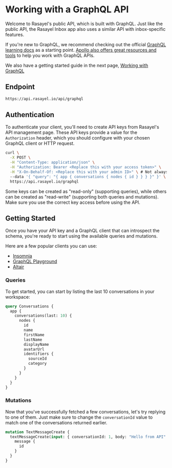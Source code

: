 # Working with a GraphQL API

Welcome to Rasayel's public API, which is built with GraphQL. Just like the public API, the Rasayel Inbox app also uses a similar API with inbox-specific features.

If you're new to GraphQL, we recommend checking out the official [GraphQL learning docs](https://graphql.org/learn/) as a starting point. [Apollo also offers great resources and tools](https://www.apollographql.com/docs/tutorial/introduction/) to help you work with GraphQL APIs.

We also have a getting started guide in the next page, [Working with GraphQL](/graphql/working-with-graphql)

## Endpoint

```sh
https://api.rasayel.io/api/graphql
```

## Authentication

To authenticate your client, you'll need to create API keys from Rasayel's API management page. These API keys provide a value for the `Authorization` header, which you should configure with your chosen GraphQL client or HTTP request.

```sh
curl \
  -X POST \
  -H "Content-Type: application/json" \
  -H "Authorization: Bearer <Replace this with your access token>" \
  -H "X-On-Behalf-Of: <Replace this with your admin ID>" \ # Not always required
  --data '{ "query": "{ app { conversations { nodes { id } } } }" }' \
  https://api.rasayel.io/graphql
```

Some keys can be created as "read-only" (supporting queries), while others can be created as "read-write" (supporting both queries and mutations). Make sure you use the correct key access before using the API.

## Getting Started

Once you have your API key and a GraphQL client that can introspect the schema, you're ready to start using the available queries and mutations.

Here are a few popular clients you can use:

- [Insomnia](https://insomnia.rest/)
- [GraphQL Playground](https://www.electronjs.org/apps/graphql-playground)
- [Altair](https://altair.sirmuel.design/)

### Queries

To get started, you can start by listing the last 10 conversations in your workspace:

```graphql
query Conversations {
  app {
    conversations(last: 10) {
      nodes {
        id
        name
        firstName
        lastName
        displayName
        avatarUrl
        identifiers {
          sourceId
          category
        }
      }
    }
  }
}
```

### Mutations

Now that you've successfully fetched a few conversations, let's try replying to one of them. Just make sure to change the `conversationId` value to match one of the conversations returned earlier.

```graphql
mutation TextMessageCreate {
  textMessageCreate(input: { conversationId: 1, body: "Hello from API" }) {
    message {
      id
    }
  }
}
```
